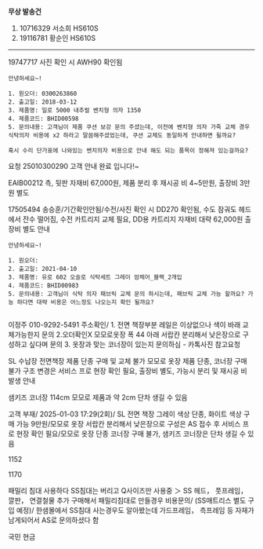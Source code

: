 **무상 발송건**
1. 10716329 서소희 HS610S
2. 19116781 황순인 HS610S

---

19747717
사진 확인 시 AWH90 확인됨

```
안녕하세요~!

1. 원오더: 0300263860
2. 출고일: 2018-03-12
3. 제품명: 일로 5000 내추럴 벤치형 의자 1350
4. 제품코드: BHID00598
5. 문의내용: 고객님이 제품 쿠션 보강 문의 주셨는데, 이전에 벤치형 의자 가죽 교체 경우 식탁의자 비용에 x2 하라고 말씀해주셨었는데, 쿠션 교체도 동일하게 안내하면 될까요?

혹시 수리 단가표에 나와있는 벤치의자 비용으로 안내 해도 되는 품목이 정해져 있는걸까요?

```

요청 25010300290 고객 안내 완료 입니다!~


EAIB00212 측, 뒷판 자재비 67,000원, 제품 분리 후 재시공 비 4~5만원, 출장비 3만원 별도


17505494
송승훈/기간확인안됨/수전/사진 확인 시 DD270 확인됨, 수도 잠궈도 헤드에서 잔수 떨어짐, 수전 카트리지 교체 필요, DD용 카트리지 자재비 대략 62,000원 출장비 별도 안내

```
안녕하세요~!

1. 원오더: 
2. 출고일: 2021-04-10
3. 제품명: 유로 602 오슬로 식탁세트 그레이 암체어_블랙_2개입
4. 제품코드: BHID00983
5. 문의내용: 고객님이 식탁 의자 패브릭 교체 문의 하시는데, 패브릭 교체 가능 할까요? 가능 하다면 대략 비용은 어느정도 나오는지 확인 될까요?


```



이정주 010-9292-5491 주소확인/ 1. 전면 책장부분 레일은 이상없으나 색이 바래 교체가능한지 문의 2.오더확인X 모모로옷장 폭 44 아래 서랍칸 분리해서 낮은장으로 구성하고 싶다며 문의 3. 옷장과 맞는 코너장이 있는지 문의하심 - 카톡사진 참고요청

SL 수납장 전면책장 제품 단종 구매 및 교체 불가
모모로 옷장 제품 단종, 코너장 구매 불가
구조 변경은 서비스 프로 현장 확인 필요, 출장비 별도, 가능시 분리 및 재시공 비 발생 안내


샘키즈 코너장 114cm 모모로 제품과 약 2cm 단차 생길 수 있음



고객 부재/ 2025-01-03 17:29(2회)/ SL 전면 책장 그레이 색상 단종, 화이트 색상 구매 가능 9만원/모모로 옷장 서랍칸 분리해서 낮은장으로 구성은 AS 접수 후 서비스 프로 현장 확인 필요/모모로 옷장 단종 코너장 구매 불가, 샘키즈 코너장은 단차 생길 수 있음



1152 

1170 



패밀리 침대 사용하다 SS침대는 버리고 Q사이즈만 사용중 ＞ SS 헤드， 풋프레임， 깔판， 연결철물 추가 구매해서 패밀리침대로 만들경우 비용문의/ (SS매트리스 별도 구입 예정)/ 한샘몰에서 SS침대 사는경우도 알아봤는데 가드프레임， 측프레임 등 자재가 남게되어서 AS로 문의하셨다 함


국민
현금 